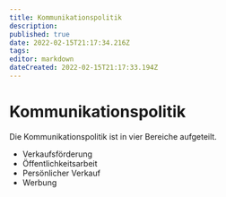 ```yaml
---
title: Kommunikationspolitik
description: 
published: true
date: 2022-02-15T21:17:34.216Z
tags: 
editor: markdown
dateCreated: 2022-02-15T21:17:33.194Z
---
```


# Kommunikationspolitik

Die Kommunikationspolitik ist in vier Bereiche aufgeteilt.

* Verkaufsförderung
* Öffentlichkeitsarbeit
* Persönlicher Verkauf
* Werbung
